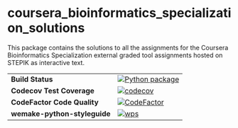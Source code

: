 # coursera_bioinformatics_specialization_solutions

This package contains the solutions to all the assignments for the Coursera
Bioinformatics Specialization external graded tool assignments hosted on STEPIK as interactive text.

| | |
| :--- | :--- |
| __Build Status__ | [![Python package](https://github.com/adeepak7/coursera_bionformatics_specialization_solutions/actions/workflows/python-package.yml/badge.svg)](https://github.com/adeepak7/coursera_bionformatics_specialization_solutions/actions/workflows/python-package.yml)|
| __Codecov Test Coverage__ | [![codecov](https://codecov.io/gh/adeepak7/coursera_bioinformatics_specialization_solutions/branch/main/graph/badge.svg?token=ICN1ZYI07U)](https://codecov.io/gh/adeepak7/coursera_bioinformatics_specialization_solutions) |
| __CodeFactor Code Quality__ | [![CodeFactor](https://www.codefactor.io/repository/github/adeepak7/coursera_bioinformatics_specialization_solutions/badge)](https://www.codefactor.io/repository/github/adeepak7/coursera_bioinformatics_specialization_solutions) |
|__wemake-python-styleguide__ | [![wps](https://github.com/adeepak7/coursera_bioinformatics_specialization_solutions/actions/workflows/wps.yml/badge.svg)](https://github.com/adeepak7/coursera_bioinformatics_specialization_solutions/actions/workflows/wps.yml) |
